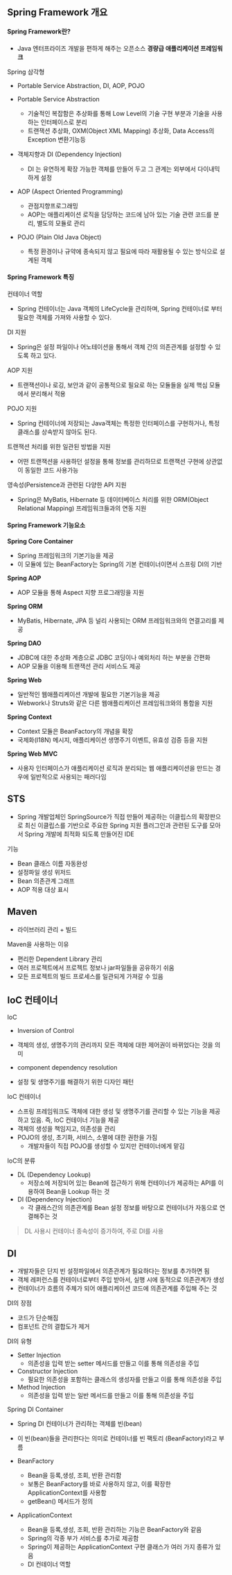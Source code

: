 ## Spring Framework 개요

#### Spring Framework란?

- Java 엔터프라이즈 개발을 편하게 해주는 오픈소스 **경량급 애플리케이션 프레임워크**



Spring 삼각형

- Portable Service Abstraction, DI, AOP, POJO



- Portable Service Abstraction
  - 기술적인 복잡함은 추상화를 통해 Low Level의 기술 구현 부분과 기술을 사용하는 인터페이스로 분리
  - 트랜잭션 추상화, OXM(Object XML Mapping) 추상화, Data Access의 Exception 변환기능등
- 객체지향과 DI (Dependency Injection)
  -  DI 는 유연하게 확장 가능한 객체를 만들어 두고 그 관계는 외부에서 다이내믹하게 설정
- AOP (Aspect Oriented Programming)
  - 관점지향프로그래밍
  - AOP는 애플리케이션 로직을 담당하는 코드에 남아 있는 기술 관련 코드를 분리, 별도의 모듈로 관리
- POJO (Plain Old Java Object)
  - 특정 환경이나 규약에 종속되지 않고 필요에 따라 재활용될 수 있는 방식으로 설계된 객체



#### Spring Framework 특징

컨테이너 역할

- Spring 컨테이너는 Java 객체의 LifeCycle을 관리하며, Spring 컨테이너로 부터 필요한 객체를 가져와 사용할 수 있다.



DI 지원

- Spring은 설정 파일이나 어노테이션을 통해서 객체 간의 의존관계를 설정할 수 있도록 하고 있다.



AOP 지원

- 트랜잭션이나 로깅, 보안과 같이 공통적으로 필요로 하는 모듈들을 실제 핵심 모듈에서 분리해서 적용



POJO 지원

- Spring 컨테이너에 저장되는 Java객체는 특정한 인터페이스를 구현하거나, 특정 클래스를 상속받지 않아도 된다.



트랜잭션 처리를 위한 일관된 방법을 지원

- 어떤 트랜잭션을 사용하던 설정을 통해 정보를 관리하므로 트랜잭션 구현에 상관없이 동일한 코드 사용가능



영속성(Persistence과 관련된 다양한 API 지원

- Spring은 MyBatis, Hibernate 등 데이터베이스 처리를 위한 ORM(Object Relational Mapping) 프레임워크들과의 연동 지원



#### Spring Framework 기능요소

**Spring Core Container**

- Spring 프레임워크의 기본기능을 제공
- 이 모듈에 있는 BeanFactory는 Spring의 기본 컨테이너이면서 스프링 DI의 기반



**Spring AOP**

- AOP 모듈을 통해 Aspect 지향 프로그래밍을 지원



**Spring ORM**

- MyBatis, Hibernate, JPA 등 널리 사용되는 ORM 프레임워크와의 연결고리를 제공



**Spring DAO**

- JDBC에 대한 추상화 계층으로 JDBC 코딩이나 예외처리 하는 부분을 간편화 
- AOP 모듈을 이용해 트랜잭션 관리 서비스도 제공



**Spring Web**

- 일반적인 웹애플리케이션 개발에 필요한 기본기능을 제공
- Webwork나 Struts와 같은 다른 웹애플리케이션 프레임워크와의 통합을 지원



**Spring Context**

- Context 모듈은 BeanFactory의 개념을 확장
- 국제화(I18N) 메시지, 애플리케이션 생명주기 이벤트, 유효성 검증 등을 지원



**Spring Web MVC**

- 사용자 인터페이스가 애플리케이션 로직과 분리되는 웹 애플리케이션을 만드는 경우에 일반적으로 사용되는 패러다임



## STS

- Spring 개발업체인 SpringSource가 직접 만들어 제공하는 이클립스의 확장판으로 최신 이클립스를 기반으로 주요한 Spring 지원 플러그인과 관련된 도구를 모아서 Spring 개발에 최적화 되도록 만들어진 IDE



기능

- Bean 클래스 이름 자동완성
- 설정파일 생성 위저드
- Bean 의존관계 그래프
- AOP 적용 대상 표시



## Maven

- 라이브러리 관리 + 빌드



Maven을 사용하는 이유

- 편리한 Dependent Library 관리 
- 여러 프로젝트에서 프로젝트 정보나 jar파일들을 공유하기 쉬움
- 모든 프로젝트의 빌드 프로세스를 일관되게 가져갈 수 있음



## IoC 컨테이너

IoC

- Inversion of Control

- 객체의 생성, 생명주기의 관리까지 모든 객체에 대한 제어권이 바뀌었다는 것을 의미
- component dependency resolution
- 설정 및 생명주기를 해결하기 위한 디자인 패턴



IoC 컨테이너

- 스프링 프레임워크도 객체에 대한 생성 및 생명주기를 관리할 수 있는 기능을 제공하고 있음. 즉, IoC 컨테이너 기능을 제공
- 객체의 생성을 책임지고, 의존성을 관리
- POJO의 생성, 초기화, 서비스, 소멸에 대한 권한을 가짐
  - 개발자들이 직접 POJO를 생성할 수 있지만 컨테이너에게 맡김



IoC의 분류

- DL (Dependency Lookup)
  - 저장소에 저장되어 있는 Bean에 접근하기 위해 컨테이너가 제공하는 API를 이용하여 Bean을 Lookup 하는 것
- DI (Dependency Injection)
  -  각 클래스간의 의존관계를 Bean 설정 정보를 바탕으로 컨테이너가 자동으로 연결해주는 것

> DL 사용시 컨테이너 종속성이 증가하여, 주로 DI를 사용



## DI

- 개발자들은 단지 빈 설정파일에서 의존관계가 필요하다는 정보를 추가하면 됨
- 객체 레퍼런스를 컨테이너로부터 주입 받아서, 실행 시에 동적으로 의존관계가 생성
- 컨테이너가 흐름의 주체가 되어 애플리케이션 코드에 의존관계를 주입해 주는 것



DI의 장점

- 코드가 단순해짐
- 컴포넌트 간의 결합도가 제거



DI의 유형

- Setter Injection
  - 의존성을 입력 받는 setter 메서드를 만들고 이를 통해 의존성을 주입
- Constructor Injection
  - 필요한 의존성을 포함하는 클래스의 생성자를 만들고 이를 통해 의존성을 주입
- Method Injection
  - 의존성을 입력 받는 일반 메서드를 만들고 이를 통해 의존성을 주입



Spring DI Container

- Spring DI 컨테이너가 관리하는 객체를 빈(bean)
- 이 빈(bean)들을 관리한다는 의미로 컨테이너를 빈 팩토리 (BeanFactory)라고 부름



- BeanFactory
  - Bean을 등록,생성, 조회, 반환 관리함
  - 보통은 BeanFactory를 바로 사용하지 않고, 이를 확장한 ApplicationContext를 사용함
  -  getBean() 메서드가 정의
- ApplicationContext
  - Bean을 등록,생성, 조회, 반환 관리하는 기능은 BeanFactory와 같음
  - Spring의 각종 부가 서비스를 추가로 제공함
  - Spring이 제공하는 ApplicationContext 구현 클래스가 여러 가지 종류가 있음
  - DI 컨테이너 역할































